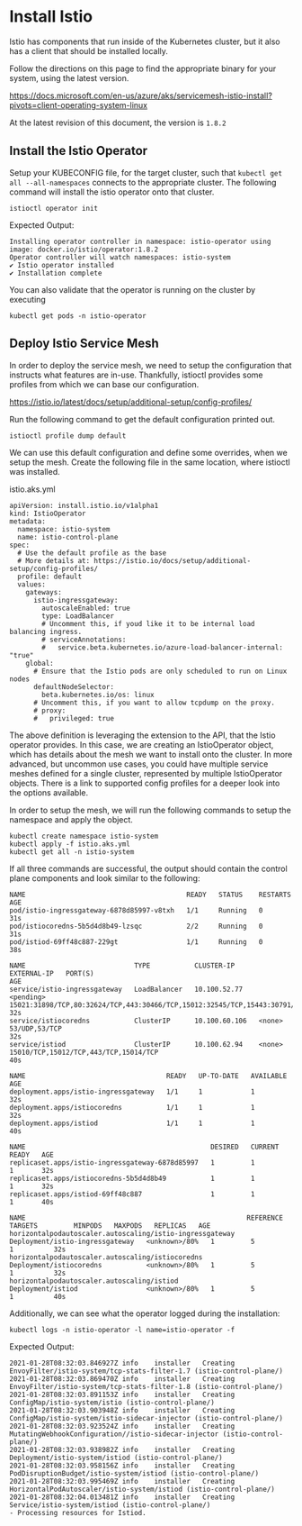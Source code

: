 # Install Istio

Istio has components that run inside of the Kubernetes cluster, but it also has a client that should be installed locally.

Follow the directions on this page to find the appropriate binary for your system, using the latest version.

https://docs.microsoft.com/en-us/azure/aks/servicemesh-istio-install?pivots=client-operating-system-linux

At the latest revision of this document, the version is `1.8.2`

## Install the Istio Operator

Setup your KUBECONFIG file, for the target cluster, such that `kubectl get all --all-namespaces` connects to the appropriate cluster. The following command will install the istio operator onto that cluster.

```
istioctl operator init
```

Expected Output:
```
Installing operator controller in namespace: istio-operator using image: docker.io/istio/operator:1.8.2
Operator controller will watch namespaces: istio-system
✔ Istio operator installed                                                                                                                                                                                                                                                    
✔ Installation complete
```

You can also validate that the operator is running on the cluster by executing
```
kubectl get pods -n istio-operator
```

## Deploy Istio Service Mesh

In order to deploy the service mesh, we need to setup the configuration that instructs what features are in-use. Thankfully, istioctl provides some profiles from which we can base our configuration.

https://istio.io/latest/docs/setup/additional-setup/config-profiles/

Run the following command to get the default configuration printed out.
```
istioctl profile dump default
```

We can use this default configuration and define some overrides, when we setup the mesh.
Create the following file in the same location, where istioctl was installed.

istio.aks.yml
```
apiVersion: install.istio.io/v1alpha1
kind: IstioOperator
metadata:
  namespace: istio-system
  name: istio-control-plane
spec:
  # Use the default profile as the base
  # More details at: https://istio.io/docs/setup/additional-setup/config-profiles/
  profile: default
  values:
    gateways:
      istio-ingressgateway:
        autoscaleEnabled: true
        type: LoadBalancer
        # Uncomment this, if youd like it to be internal load balancing ingress.
        # serviceAnnotations:
        #   service.beta.kubernetes.io/azure-load-balancer-internal: "true"
    global:
      # Ensure that the Istio pods are only scheduled to run on Linux nodes
      defaultNodeSelector:
        beta.kubernetes.io/os: linux
      # Uncomment this, if you want to allow tcpdump on the proxy.
      # proxy:
      #   privileged: true
```

The above definition is leveraging the extension to the API, that the Istio operator provides. In this case, we are creating an IstioOperator object, which has details about the mesh we want to install onto the cluster. In more advanced, but uncommon use cases, you could have multiple service meshes defined for a single cluster, represented by multiple IstioOperator objects. There is a link to supported config profiles for a deeper look into the options available.

In order to setup the mesh, we will run the following commands to setup the namespace and apply the object.

```
kubectl create namespace istio-system
kubectl apply -f istio.aks.yml
kubectl get all -n istio-system
```

If all three commands are successful, the output should contain the control plane components and look similar to the following:
```
NAME                                        READY   STATUS    RESTARTS   AGE
pod/istio-ingressgateway-6878d85997-v8txh   1/1     Running   0          31s
pod/istiocoredns-5b5d4d8b49-lzsqc           2/2     Running   0          31s
pod/istiod-69ff48c887-229gt                 1/1     Running   0          38s

NAME                           TYPE           CLUSTER-IP      EXTERNAL-IP   PORT(S)                                                                      AGE
service/istio-ingressgateway   LoadBalancer   10.100.52.77    <pending>     15021:31898/TCP,80:32624/TCP,443:30466/TCP,15012:32545/TCP,15443:30791/TCP   32s
service/istiocoredns           ClusterIP      10.100.60.106   <none>        53/UDP,53/TCP                                                                32s
service/istiod                 ClusterIP      10.100.62.94    <none>        15010/TCP,15012/TCP,443/TCP,15014/TCP                                        40s

NAME                                   READY   UP-TO-DATE   AVAILABLE   AGE
deployment.apps/istio-ingressgateway   1/1     1            1           32s
deployment.apps/istiocoredns           1/1     1            1           32s
deployment.apps/istiod                 1/1     1            1           40s

NAME                                              DESIRED   CURRENT   READY   AGE
replicaset.apps/istio-ingressgateway-6878d85997   1         1         1       32s
replicaset.apps/istiocoredns-5b5d4d8b49           1         1         1       32s
replicaset.apps/istiod-69ff48c887                 1         1         1       40s

NAME                                                       REFERENCE                         TARGETS         MINPODS   MAXPODS   REPLICAS   AGE
horizontalpodautoscaler.autoscaling/istio-ingressgateway   Deployment/istio-ingressgateway   <unknown>/80%   1         5         1          32s
horizontalpodautoscaler.autoscaling/istiocoredns           Deployment/istiocoredns           <unknown>/80%   1         5         1          32s
horizontalpodautoscaler.autoscaling/istiod                 Deployment/istiod                 <unknown>/80%   1         5         1          40s
```

Additionally, we can see what the operator logged during the installation:

```
kubectl logs -n istio-operator -l name=istio-operator -f
```

Expected Output:
```
2021-01-28T08:32:03.846927Z	info	installer	Creating EnvoyFilter/istio-system/tcp-stats-filter-1.7 (istio-control-plane/)
2021-01-28T08:32:03.869470Z	info	installer	Creating EnvoyFilter/istio-system/tcp-stats-filter-1.8 (istio-control-plane/)
2021-01-28T08:32:03.891153Z	info	installer	Creating ConfigMap/istio-system/istio (istio-control-plane/)
2021-01-28T08:32:03.903948Z	info	installer	Creating ConfigMap/istio-system/istio-sidecar-injector (istio-control-plane/)
2021-01-28T08:32:03.923524Z	info	installer	Creating MutatingWebhookConfiguration//istio-sidecar-injector (istio-control-plane/)
2021-01-28T08:32:03.938982Z	info	installer	Creating Deployment/istio-system/istiod (istio-control-plane/)
2021-01-28T08:32:03.958156Z	info	installer	Creating PodDisruptionBudget/istio-system/istiod (istio-control-plane/)
2021-01-28T08:32:03.995469Z	info	installer	Creating HorizontalPodAutoscaler/istio-system/istiod (istio-control-plane/)
2021-01-28T08:32:04.013481Z	info	installer	Creating Service/istio-system/istiod (istio-control-plane/)
- Processing resources for Istiod.
```
